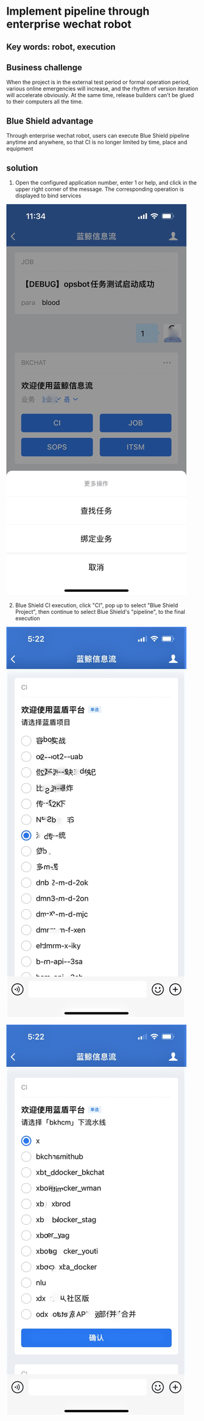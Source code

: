 # Implement pipeline through enterprise wechat robot

## Key words: robot, execution

## Business challenge

When the project is in the external test period or formal operation period, various online emergencies will increase, and the rhythm of version iteration will accelerate obviously. At the same time, release builders can't be glued to their computers all the time.

## Blue Shield advantage

Through enterprise wechat robot, users can execute Blue Shield pipeline anytime and anywhere, so that CI is no longer limited by time, place and equipment

## solution

1. Open the configured application number, enter 1 or help, and click in the upper right corner of the message. The corresponding operation is displayed to bind services

![img](../../.gitbook/assets/scene-wechat-robot-exe-a.png)

2. Blue Shield CI execution, click "CI", pop up to select "Blue Shield Project", then continue to select Blue Shield's "pipeline", to the final execution

![img](../../.gitbook/assets/scene-wechat-robot-exe-b.png)

![img](../../.gitbook/assets/scene-wechat-robot-exe-c.png)